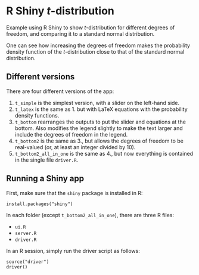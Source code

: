 # R Shiny *t*-distribution

Example using R Shiny to show *t*-distribution for different degrees of freedom, and comparing it to a standard normal distribution.

One can see how increasing the degrees of freedom makes the probability density function of the *t*-distribution close to that of the 
standard normal distribution.


## Different versions

There are four different versions of the app:

 1. `t_simple` is the simplest version, with a slider on the left-hand side.
 2. `t_latex` is the same as 1. but with LaTeX equations with the probability density functions.
 3. `t_bottom` rearranges the outputs to put the slider and equations at the bottom. Also modifies the legend slightly
    to make the text larger and include the degrees of freedom in the legend.
 4. `t_bottom2` is the same as 3., but allows the degrees of freedom to be real-valued (or, at least an integer divided by 10).
 5. `t_bottom2_all_in_one` is the same as 4., but now everything is contained in the single file `driver.R`.


## Running a Shiny app

First, make sure that the `shiny` package is installed in R:
```
install.packages("shiny")
```


In each folder (except `t_bottom2_all_in_one`), there are three R files:

 * `ui.R`
 * `server.R`
 * `driver.R`


In an R session, simply run the driver script as follows:
```
source("driver")
driver()
```
